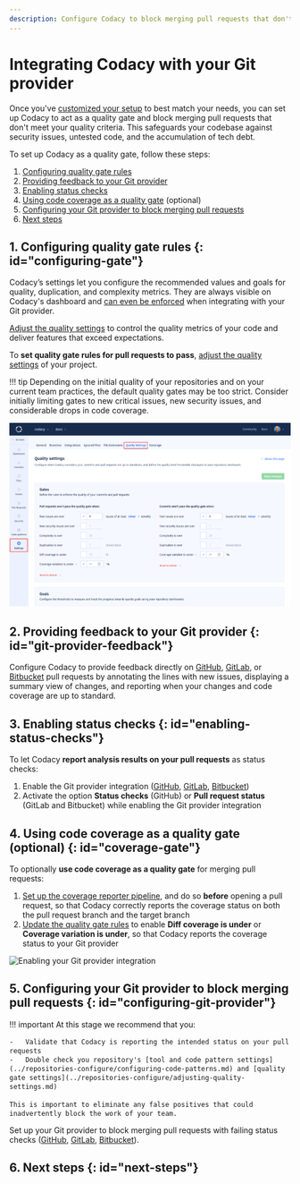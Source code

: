 ```yaml
---
description: Configure Codacy to block merging pull requests that don't meet your quality standards.
---
```


# Integrating Codacy with your Git provider

Once you've [customized your setup](customizing-your-setup.md) to best match your needs, you can set up Codacy to act as a quality gate and block merging pull requests that don't meet your quality criteria. This safeguards your codebase against security issues, untested code, and the accumulation of tech debt.

To set up Codacy as a quality gate, follow these steps:

1.  [Configuring quality gate rules](#configuring-gate)
1.  [Providing feedback to your Git provider](#git-provider-feedback)
1.  [Enabling status checks](#enabling-status-checks)
1.  [Using code coverage as a quality gate](#coverage-gate) (optional)
1.  [Configuring your Git provider to block merging pull requests](#configuring-git-provider)
1.  [Next steps](#next-steps)

## 1. Configuring quality gate rules {: id="configuring-gate"}

[//]: # (TODO merge below in one paragraph only)

Codacy’s settings let you configure the recommended values and goals for quality, duplication, and complexity metrics. They are always visible on Codacy's dashboard and [can even be enforced](integrating-codacy-with-your-git-provider.md) when integrating with your Git provider.

[Adjust the quality settings](../repositories-configure/adjusting-quality-settings.md) to control the quality metrics of your code and deliver features that exceed expectations.

To **set quality gate rules for pull requests to pass**, [adjust the quality settings](../repositories-configure/adjusting-quality-settings.md) of your project.

!!! tip
    Depending on the initial quality of your repositories and on your current team practices, the default quality gates may be too strict.  Consider initially limiting gates to new critical issues, new security issues, and considerable drops in code coverage.

![Adjusting the quality settings](../repositories-configure/images/quality-settings.png)

## 2. Providing feedback to your Git provider {: id="git-provider-feedback"}

Configure Codacy to provide feedback directly on [GitHub](../repositories-configure/integrations/github-integration.md), [GitLab](../repositories-configure/integrations/gitlab-integration.md), or [Bitbucket](../repositories-configure/integrations/bitbucket-integration.md) pull requests by annotating the lines with new issues, displaying a summary view of changes, and reporting when your changes and code coverage are up to standard.

## 3. Enabling status checks {: id="enabling-status-checks"}

To let Codacy **report analysis results on your pull requests** as status checks:

1.  Enable the Git provider integration ([GitHub](../repositories-configure/integrations/github-integration.md#enabling), [GitLab](../repositories-configure/integrations/gitlab-integration.md#enabling), [Bitbucket](../repositories-configure/integrations/bitbucket-integration.md#enabling))
1.  Activate the option **Status checks** (GitHub) or **Pull request status** (GitLab and Bitbucket) while enabling the Git provider integration

## 4. Using code coverage as a quality gate (optional) {: id="coverage-gate"}

To optionally **use code coverage as a quality gate** for merging pull requests:

1.  [Set up the coverage reporter pipeline](../coverage-reporter/index.md), and do so **before** opening a pull request, so that Codacy correctly reports the coverage status on both the pull request branch and the target branch
1.  [Update the quality gate rules](../repositories-configure/adjusting-quality-settings.md#gates) to enable **Diff coverage is under** or **Coverage variation is under**, so that Codacy reports the coverage status to your Git provider

![Enabling your Git provider integration](../repositories-configure/integrations/images/github-integration.png)

## 5. Configuring your Git provider to block merging pull requests {: id="configuring-git-provider"}

!!! important
    At this stage we recommend that you:

    -   Validate that Codacy is reporting the intended status on your pull requests
    -   Double check you repository's [tool and code pattern settings](../repositories-configure/configuring-code-patterns.md) and [quality gate settings](../repositories-configure/adjusting-quality-settings.md)

    This is important to eliminate any false positives that could inadvertently block the work of your team.

Set up your Git provider to block merging pull requests with failing status checks ([GitHub](https://docs.github.com/en/repositories/configuring-branches-and-merges-in-your-repository/defining-the-mergeability-of-pull-requests/managing-a-branch-protection-rule), [GitLab](https://docs.gitlab.com/ee/user/project/merge_requests/merge_when_pipeline_succeeds.html#only-allow-merge-requests-to-be-merged-if-the-pipeline-succeeds), [Bitbucket](https://support.atlassian.com/bitbucket-cloud/docs/suggest-or-require-checks-before-a-merge/)).

## 6. Next steps {: id="next-steps"}
